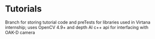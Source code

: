 # Tutorials
Branch for storing tutorial code and preTests for libraries used in Virtana internship; uses OpenCV 4.9+ and depth AI c++ api for interfacing with OAK-D camera
